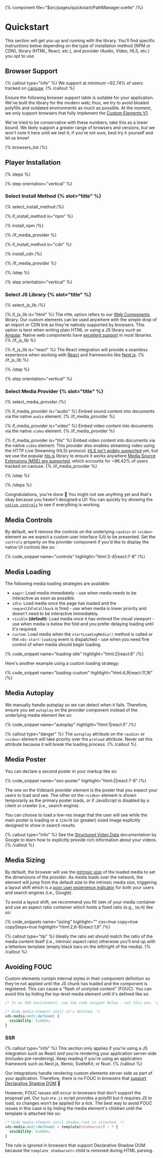 {% component file="$src/pages/quickstart/PathManager.svelte" /%}

# Quickstart

This section will get you up and running with the library. You'll find specific instructions below
depending on the type of installation method (NPM or CDN), library (HTML, React, etc.), and provider
(Audio, Video, HLS, etc.) you opt to use.

## Browser Support

{% callout type="info" %}
We support at _minimum_ ~92.74% of users tracked on [caniuse](https://caniuse.com).
{% /callout %}

Ensure the following browser support table is suitable for your application. We've built the
library for the modern web; thus, we try to avoid bloated polyfills and outdated environments as
much as possible. At the moment, we only support browsers that fully implement
the [Custom Elements V1](https://caniuse.com/custom-elementsv1).

We've tried to be conservative with these numbers; take this as a lower bound. We likely support a
greater range of browsers and versions, but we won't note it here until we test it; if you're not
sure, best try it yourself and let us know!

{% browsers_list /%}

## Player Installation

{% steps %}

{% step orientation="vertical" %}

### Select Install Method {% slot="title" %}

{% select_install_method /%}

{% if_install_method is="npm" %}

{% install_npm /%}

{% /if_media_provider %}

{% if_install_method is="cdn" %}

{% install_cdn /%}

{% /if_media_provider %}

{% /step %}

{% step orientation="vertical" %}

### Select JS Library {% slot="title" %}

{% select_js_lib /%}

{% if_js_lib is="html" %}
The `HTML` option refers to our [Web Components](https://developer.mozilla.org/en-US/docs/Web/Web_Components)
library. Our custom elements can be used anywhere with the simple drop of an import or CDN link as
they're natively supported by browsers. This option is best when writing plain HTML or using a
JS library such as [Angular](https://angularjs.org). Native web components have
[excellent support](https://custom-elements-everywhere.com) in most libraries.
{% /if_js_lib %}

{% if_js_lib is="react" %}
The React integration will provide a seamless experience when working with [React](https://reactjs.org)
and frameworks like [Next.js](https://nextjs.org).
{% /if_js_lib %}

{% /step %}

{% step orientation="vertical" %}

### Select Media Provider {% slot="title" %}

{% select_media_provider /%}

{% if_media_provider is="audio" %}
Embed sound content into documents via the native `audio` element.
{% /if_media_provider %}

{% if_media_provider is="video" %}
Embed video content into documents via the native `video` element.
{% /if_media_provider %}

{% if_media_provider is="hls" %}
Embed video content into documents via the native `video` element. This
provider also enables streaming video using the HTTP Live Streaming (HLS) protocol.
[HLS isn't widely supported](https://caniuse.com/?search=hls) yet, but we use the popular
[hls.js](https://github.com/video-dev/hls.js) library to ensure it works anywhere
[Media Source Extensions (MSE) are supported](https://caniuse.com/mediasource), which accounts
for ~96.42% of users tracked on caniuse.
{% /if_media_provider %}

{% /step %}

<slot />

{% /steps %}

Congratulations, you're done 🎉 You might not see anything yet and that's okay because you
haven't designed a UI! You can quickly try showing the [`native controls`](#media-controls) to see
if everything is working.

## Media Controls

By default, we'll remove the controls on the underlying `<audio>` or `<video>` element as we
expect a custom user interface (UI) to be presented. Set the `controls` property on the provider
component if you'd like to display the native UI controls like so:

{% code_snippet name="controls" highlight="html:3-4|react:7-8" /%}

## Media Loading

The following media loading strategies are available:

- `eager`: Load media immediately - use when media needs to be interactive as soon as possible.
- `idle`: Load media once the page has loaded and the `requestIdleCallback` is fired - use when media is
  lower priority and doesn't need to be interactive immediately.
- `visible` **(default)**: Load media once it has entered the visual viewport - use when media is below the fold and you prefer
  delaying loading until it's required.
- `custom`: Load media when the `startLoadingMedia()` method is called _or_ the `vds-start-loading`
  event is dispatched - use when you need fine control of when media should begin loading.

{% code_snippet name="loading-idle" highlight="html:2|react:6" /%}

Here's another example using a custom loading strategy:

{% code_snippet name="loading-custom" highlight="html:4,9|react:11,16" /%}

## Media Autoplay

We manually handle autoplay so we can detect when it fails. Therefore, ensure you set `autoplay` on
the provider component instead of the underlying media element like so:

{% code_snippet name="autoplay" highlight="html:1|react:5" /%}

{% callout type="danger" %}
The `autoplay` attribute on the `<audio>` or `<video>` element will take priority over the
`preload` attribute. Never set this attribute because it will break the loading process.
{% /callout %}

## Media Poster

You can declare a second poster in your markup like so:

{% code_snippet name="seo-poster" highlight="html:2|react:7-8" /%}

The one on the Vidstack provider element is the poster that you expect your users to load and see.
The other on the `<video>` element is shown temporarily as the primary poster loads, or if
JavaScript is disabled by a client or crawler (i.e., search engine).

You can choose to load a low-res image that the user will see while the main poster is loading or
a `124x70` (or greater) sized image explicitly designed to show in search results.

{% callout type="info" %}
See the [Structured Video Data](https://developers.google.com/search/docs/advanced/structured-data/video)
documentation by Google to learn how to explicitly provide rich information about your videos.
{% /callout %}

## Media Sizing

By default, the browser will use the [intrinsic size](https://developer.mozilla.org/en-US/docs/Glossary/Intrinsic_Size)
of the loaded media to set the dimensions of the provider. As media loads over the network,
the element will jump from the default size to the intrinsic media size, triggering a layout shift
which is a [poor user experience indicator](https://web.dev/cls) for both your users and search
engines (i.e., Google).

To avoid a layout shift, we recommend you fill `100%` of your media container and use an aspect
ratio container which holds a fixed ratio (e.g., `16/9`) like so:

{% code_snippets name="sizing" highlight="" css=true copy=true copySteps=true highlight="html:2,6-8|react:1,6" /%}

{% callout type="tip" %}
Ideally the ratio set should match the ratio of the media content itself (i.e., intrinsic aspect ratio)
otherwise you'll end up with a letterbox template (empty black bars on the left/right of the media).
{% /callout %}

## Avoiding FOUC

Custom elements contain internal styles in their component definition so they're not applied until
the JS chunk has loaded and the component is registered. This can cause a "flash of unstyled
content" (FOUC). You can avoid this by hiding the top-level media element until it's defined like
so:

```css {% copyHighlight=true highlight="3-7" %}
/* In an SSR environment, use the code snippet below - not this one. */

/* Hide media element until it's defined. */
vds-media:not(:defined) {
  visibility: hidden;
}
```

### SSR

{% callout type="info" %}
This section only applies if you're using a JS integration such as React _and_ you're rendering
your application server-side (includes pre-rendering). Keep reading if you're using an application
framework such as Next.js, Remix, SvelteKit, or Nuxt.
{% /callout %}

Our integrations handle rendering custom elements server-side as part of your application. Therefore,
there is no FOUC in browsers that [support Declarative Shadow DOM](https://caniuse.com/declarative-shadow-dom) 🎉

However, FOUC issues still occur in browsers that don't support the proposal yet. Our `hydrate.js`
script provides a polyfill but it requires JS to load, so changes won't be applied for a tick. The
best way to avoid FOUC issues in this case is by hiding the media element's children until the
template is attached like so:

```css {% copy=true %}
/* Hide media element until shadow root is attached. */
vds-media:not(:defined) > template[shadowroot] ~ * {
  visibility: hidden;
}
```

The rule is ignored in browsers that support Declarative Shadow DOM because the `template shadowroot>`
child is removed during HTML parsing.
